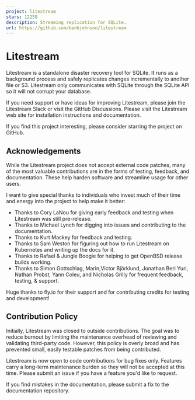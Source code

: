 ```yaml
---
project: litestream
stars: 12258
description: Streaming replication for SQLite.
url: https://github.com/benbjohnson/litestream
---
```


Litestream
==========

Litestream is a standalone disaster recovery tool for SQLite. It runs as a background process and safely replicates changes incrementally to another file or S3. Litestream only communicates with SQLite through the SQLite API so it will not corrupt your database.

If you need support or have ideas for improving Litestream, please join the Litestream Slack or visit the GitHub Discussions. Please visit the Litestream web site for installation instructions and documentation.

If you find this project interesting, please consider starring the project on GitHub.

Acknowledgements
----------------

While the Litestream project does not accept external code patches, many of the most valuable contributions are in the forms of testing, feedback, and documentation. These help harden software and streamline usage for other users.

I want to give special thanks to individuals who invest much of their time and energy into the project to help make it better:

-   Thanks to Cory LaNou for giving early feedback and testing when Litestream was still pre-release.
-   Thanks to Michael Lynch for digging into issues and contributing to the documentation.
-   Thanks to Kurt Mackey for feedback and testing.
-   Thanks to Sam Weston for figuring out how to run Litestream on Kubernetes and writing up the docs for it.
-   Thanks to Rafael & Jungle Boogie for helping to get OpenBSD release builds working.
-   Thanks to Simon Gottschlag, Marin,Victor Björklund, Jonathan Beri Yuri, Nathan Probst, Yann Coleu, and Nicholas Grilly for frequent feedback, testing, & support.

Huge thanks to fly.io for their support and for contributing credits for testing and development!

Contribution Policy
-------------------

Initially, Litestream was closed to outside contributions. The goal was to reduce burnout by limiting the maintenance overhead of reviewing and validating third-party code. However, this policy is overly broad and has prevented small, easily testable patches from being contributed.

Litestream is now open to code contributions for bug fixes only. Features carry a long-term maintenance burden so they will not be accepted at this time. Please submit an issue if you have a feature you'd like to request.

If you find mistakes in the documentation, please submit a fix to the documentation repository.

